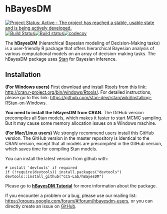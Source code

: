 <!-- README.md is generated from README.Rmd. Please edit that file -->
hBayesDM
========

[![Project Status: Active - The project has reached a stable, usable
state and is being actively
developed.](http://www.repostatus.org/badges/latest/active.svg)](http://www.repostatus.org/#active)[![Build
Status](https://travis-ci.org/CCS-Lab/hBayesDM.svg?branch=master)](https://travis-ci.org/CCS-Lab/hBayesDM)[![Build
status](https://ci.appveyor.com/api/projects/status/hi3vp6ikm396pqcu?svg=true)](https://ci.appveyor.com/project/paulhendricks/hbayesdm)[![codecov](https://codecov.io/gh/CCS-Lab/hBayesDM/branch/master/graph/badge.svg)](https://codecov.io/gh/CCS-Lab/hBayesDM)

The **hBayesDM** (hierarchical Bayesian modeling of Decision-Making
tasks) is a user-friendly R package that offers hierarchical Bayesian
analysis of various computational models on an array of decision-making
tasks. The hBayesDM package uses [Stan](http://mc-stan.org/) for
Bayesian inference.

Installation
------------

**(For Windows users)** First download and install Rtools from this
link: <http://cran.r-project.org/bin/windows/Rtools/>. For detailed
instructions, please go to this link:
<https://github.com/stan-dev/rstan/wiki/Installing-RStan-on-Windows>.

**You need to install the hBayesDM from CRAN.** The GitHub version
precompiles all Stan models, which makes it faster to start MCMC
sampling. But it may cause some memory allocation issues on a Windows
machine.


**(For Mac/Linux users)** We strongly recommend users install this
GitHub version. The GitHub version in the master repository is identical
to the CRAN version, except that all models are precompiled in the
GitHub version, which saves time for compiling Stan models.

You can install the latest version from github with:

    # install 'devtools' if required
    if (!require(devtools)) install.packages("devtools")  
    devtools::install_github("CCS-Lab/hBayesDM")

Please go to **[hBayesDM Tutorial](http://rpubs.com/CCSL/hBayesDM)** for
more information about the package.

If you encounter a problem or a bug, please use our mailing list:
<https://groups.google.com/forum/#!forum/hbayesdm-users>, or you can
directly create an issue on
[GitHub](https://github.com/CCS-Lab/hBayesDM/issues/new).
